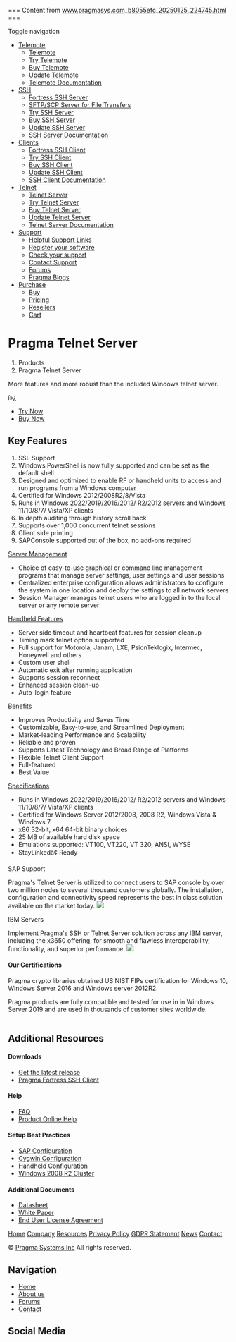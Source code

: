 === Content from www.pragmasys.com_b8055efc_20250125_224745.html ===


Toggle navigation

* [Telemote](/Telemote)
  + [Telemote](/telemote)
  + [Try Telemote](/telemote/try)
  + [Buy Telemote](/telemote/buy)
  + [Update Telemote](/telemote/download)
  + [Telemote Documentation](/telemote/topics)
* [SSH](/ssh-server)
  + [Fortress SSH Server](/ssh-server)
  + [SFTP/SCP Server for File Transfers](/ssh-server/sftp)
  + [Try SSH Server](/ssh-server/try)
  + [Buy SSH Server](/ssh-server/buy)
  + [Update SSH Server](/ssh-server/download)
  + [SSH Server Documentation](/ssh-server/topics)
* [Clients](/ssh-client)
  + [Fortress SSH Client](/ssh-client)
  + [Try SSH Client](/ssh-client/try)
  + [Buy SSH Client](/ssh-client/buy)
  + [Update SSH Client](/ssh-client/download)
  + [SSH Client Documentation](/ssh-client/topics)
* [Telnet](/telnet-server)
  + [Telnet Server](/telnet-server)
  + [Try Telnet Server](/telnet-server/try)
  + [Buy Telnet Server](/telnet-server/buy)
  + [Update Telnet Server](/telnet-server/download)
  + [Telnet Server Documentation](/telnet-server/topics)
* [Support](/products/support)
  + [Helpful Support Links](/products/support)
  + [Register your software](/products/support/software-registration)
  + [Check your support](/products/support/check)
  + [Contact Support](/products/support/ask)
  + [Forums](https://forums.pragmasys.com)
  + [Pragma Blogs](https://blogpragma.blogspot.com)
* [Purchase](/products/buy)
  + [Buy](/products/buy)
  + [Pricing](/products/pricing)
  + [Resellers](/company/partners/resellers)
  + [Cart](/purchase/cart)

# Pragma Telnet Server

1. Products
2. Pragma Telnet Server

More features and more robust than the included Windows telnet server.

ï»¿

* [Try Now](/products/try)
* [Buy Now](/products/buy)

## Key Features

1. SSL Support
2. Windows PowerShell is now fully supported and can be set as the default shell
3. Designed and optimized to enable RF or handheld units to access and run programs from a Windows computer
4. Certified for Windows 2012/2008R2/8/Vista
5. Runs in Windows 2022/2019/2016/2012/ R2/2012 servers and Windows 11/10/8/7/
   Vista/XP clients
6. In depth auditing through history scroll back
7. Supports over 1,000 concurrent telnet sessions
8. Client side printing
9. SAPConsole supported out of the box, no add-ons required

[Server Management](#collapseOne)

* Choice of easy-to-use graphical or command line management programs that manage server settings, user settings and user sessions
* Centralized enterprise configuration allows administrators to configure the system in one location and deploy the settings to all network servers
* Session Manager manages telnet users who are logged in to the local server or any remote server

[Handheld Features](#collapseTwo)

* Server side timeout and heartbeat features for session cleanup
* Timing mark telnet option supported
* Full support for Motorola, Janam, LXE, PsionTeklogix, Intermec, Honeywell and others
* Custom user shell
* Automatic exit after running application
* Supports session reconnect
* Enhanced session clean-up
* Auto-login feature

[Benefits](#collapseThree)

* Improves Productivity and Saves Time
* Customizable, Easy-to-use, and Streamlined Deployment
* Market-leading Performance and Scalability
* Reliable and proven
* Supports Latest Technology and Broad Range of Platforms
* Flexible Telnet Client Support
* Full-featured
* Best Value

[Specifications](#collapseFour)

* Runs in Windows 2022/2019/2016/2012/ R2/2012 servers and Windows 11/10/8/7/
  Vista/XP clients
* Certified for Windows Server 2012/2008,
  2008 R2, Windows Vista & Windows 7
* x86 32-bit, x64 64-bit binary choices
* 25 MB of available hard disk space
* Emulations supported: VT100, VT220, VT 320,
  ANSI, WYSE
* StayLinkedâ¢ Ready

SAP Support

Pragma's Telnet Server is utilized to connect users to SAP
console by over two million nodes to several thousand customers globally.
The installation, configuration and connectivity speed represents the best in
class solution available on the market today.
![](/assets/img/logos/sap_sm.jpg)

IBM Servers

Implement Pragma's SSH or Telnet Server solution across any
IBM server, including the x3650 offering, for smooth and flawless
interoperability, functionality, and superior performance.
![](/assets/img/logos/ibm-x3650_sm.jpg)

#### Our Certifications

Pragma crypto libraries obtained US NIST FIPs certification for Windows 10, Windows Server 2016 and Windows server 2012R2.

Pragma products are fully compatible and tested for use in in Windows Server 2019 and are used in thousands of customer sites worldwide.

|  |  |  |  |  |  |  |  |
| --- | --- | --- | --- | --- | --- | --- | --- |

## Additional Resources

#### Downloads

* [Get the latest release](/telnet-server/download)
* [Pragma Fortress SSH Client](/ssh-client)

#### Help

* [FAQ](/telnet-server/faq)
* [Product Online Help](/telnet-server/topics)

#### Setup Best Practices

* [SAP Configuration](/products/support/sap-config)
* [Cygwin Configuration](/products/support/cygwin-config)
* [Handheld Configuration](/products/support/handheld-config)
* [Windows 2008 R2 Cluster](/products/support/win2008-cluster-config)

#### Additional Documents

* [Datasheet](/telnet-server/datasheet)
* [White Paper](/pdfs/PragmaCorporateWhitePaper.pdf)
* [End User License Agreement](/pdfs/pragmaeula.pdf)

[Home](/)
[Company](/company)
[Resources](/products/solutions/resources)
[Privacy Policy](/company/contact/privacy-policy)
[GDPR Statement](/company/contact/gdpr)
[News](/company/news)
[Contact](/company/contact)

©
 [Pragma Systems Inc](/) All rights reserved.

## Navigation

* [Home](/)
* [About us](/company)
* [Forums](https://forums.pragmasys.com)
* [Contact](/company/contact)

## Social Media



